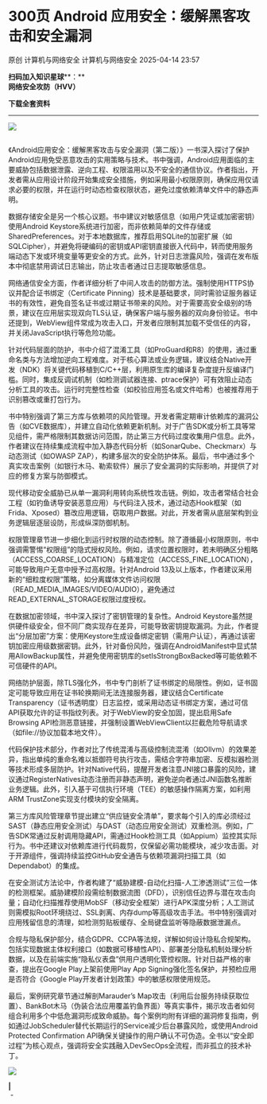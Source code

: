#  300页 Android 应用安全：缓解黑客攻击和安全漏洞   
原创 计算机与网络安全  计算机与网络安全   2025-04-14 23:57  
  
**扫码加入知识星球****：**  
**网络安全攻防（HVV）**  
  
**下载全套资料**  
  
****  
![](https://mmbiz.qpic.cn/sz_mmbiz_jpg/VcRPEU1K2ocrickwS8jlJmx9dm99x7cetyLS8ib43IBlZ9GpKnpibU4QV0ictAFUD0sudSt5FvXkqhPcfWSU1DgOXA/640?wx_fmt=jpeg "")  
```

```  
  
《Android应用安全：缓解黑客攻击与安全漏洞（第二版）》一书深入探讨了保护Android应用免受恶意攻击的实用策略与技术。书中强调，Android应用面临的主要威胁包括数据泄露、逆向工程、权限滥用以及不安全的通信协议。作者指出，开发者需从应用设计阶段开始集成安全措施，例如采用最小权限原则，确保应用仅请求必要的权限，并在运行时动态检查权限状态，避免过度依赖清单文件中的静态声明。  
  
数据存储安全是另一个核心议题。书中建议对敏感信息（如用户凭证或加密密钥）使用Android Keystore系统进行加密，而非依赖简单的文件存储或SharedPreferences。对于本地数据库，推荐启用SQLite的加密扩展（如SQLCipher），并避免将硬编码的密钥或API密钥直接嵌入代码中，转而使用服务端动态下发或环境变量等更安全的方式。此外，针对日志泄露风险，强调在发布版本中彻底禁用调试日志输出，防止攻击者通过日志提取敏感信息。  
  
网络通信安全方面，作者详细分析了中间人攻击的防御方法。强制使用HTTPS协议并配合证书绑定（Certificate Pinning）技术是基础要求，同时需验证服务器证书的有效性，避免自签名证书或过期证书带来的风险。对于需要高安全级别的场景，建议在应用层实现双向TLS认证，确保客户端与服务器的双向身份验证。书中还提到，WebView组件常成为攻击入口，开发者应限制其加载不受信任的内容，并关闭JavaScript执行等危险功能。  
  
针对代码层面的防护，书中介绍了混淆工具（如ProGuard和R8）的使用，通过重命名类与方法增加逆向工程难度。对于核心算法或业务逻辑，建议结合Native开发（NDK）将关键代码移植到C/C++层，利用原生库的编译复杂度提升反编译门槛。同时，集成反调试机制（如检测调试器连接、ptrace保护）可有效阻止动态分析工具的攻击。运行时完整性检查（如校验应用签名或文件哈希）也被推荐用于识别篡改或重打包行为。  
  
书中特别强调了第三方库与依赖项的风险管理。开发者需定期审计依赖库的漏洞公告（如CVE数据库），并建立自动化依赖更新机制。对于广告SDK或分析工具等常见组件，需严格限制其数据访问范围，防止第三方代码过度收集用户信息。此外，作者建议在持续集成流程中加入静态代码分析（如SonarQube、Checkmarx）与动态测试（如OWASP ZAP），构建多层次的安全防护体系。最后，书中通过多个真实攻击案例（如银行木马、勒索软件）展示了安全漏洞的实际影响，并提供了对应的修复方案与防御模式。  
  
现代移动安全威胁已从单一漏洞利用转向系统性攻击链。例如，攻击者常结合社会工程（如钓鱼诱导安装恶意应用）与代码注入技术，通过动态Hook框架（如Frida、Xposed）篡改应用逻辑，窃取用户数据。对此，开发者需从底层架构到业务逻辑层逐层设防，形成纵深防御机制。  
  
权限管理章节进一步细化到运行时权限的动态控制。除了遵循最小权限原则，书中强调需警惕“权限组”的隐式授权风险。例如，请求位置权限时，若未明确区分粗略（ACCESS_COARSE_LOCATION）与精准定位（ACCESS_FINE_LOCATION），可能导致用户无意中授予过高权限。针对Android 13及以上版本，作者建议采用新的“细粒度权限”策略，如分离媒体文件访问权限（READ_MEDIA_IMAGES/VIDEO/AUDIO），避免通过READ_EXTERNAL_STORAGE权限过度授权。  
  
在数据加密领域，书中深入探讨了密钥管理的复杂性。Android Keystore虽然提供硬件级安全，但不同厂商实现存在差异，可能导致密钥提取漏洞。为此，作者提出“分层加密”方案：使用Keystore生成设备绑定密钥（需用户认证），再通过该密钥加密应用级数据密钥。此外，针对备份风险，强调在AndroidManifest中显式禁用AllowBackup属性，并避免使用密钥库的setIsStrongBoxBacked等可能依赖不可信硬件的API。  
  
网络防护层面，除TLS强化外，书中专门剖析了证书绑定的局限性。例如，证书固定可能导致应用在证书轮换期间无法连接服务器，建议结合Certificate Transparency（证书透明度）日志监控，或采用动态证书绑定方案，通过可信API获取允许的证书指纹列表。对于WebView的安全加固，提出启用Safe Browsing API检测恶意链接，并强制设置WebViewClient以拦截危险导航请求（如file://协议加载本地文件）。  
  
代码保护技术部分，作者对比了传统混淆与高级控制流混淆（如Ollvm）的效果差异，指出单纯的重命名难以抵御符号执行攻击，需结合字符串加密、反模拟器检测等技术形成多层防护。针对Native代码，提醒开发者注意JNI接口暴露的风险，建议通过RegisterNatives动态注册而非静态声明，避免逆向者通过JNI函数名推断业务逻辑。此外，引入基于可信执行环境（TEE）的敏感操作隔离方案，如利用ARM TrustZone实现支付模块的安全隔离。  
  
第三方库风险管理章节提出建立“供应链安全清单”，要求每个引入的库必须经过SAST（静态应用安全测试）与DAST（动态应用安全测试）双重检测。例如，广告SDK常通过反射调用隐藏API，需通过Hook检测工具（如Appium）监控其实际行为。书中还建议对依赖库进行代码裁剪，仅保留必需功能模块，减少攻击面。对于开源组件，强调持续监控GitHub安全通告与依赖项漏洞扫描工具（如Dependabot）的集成。  
  
在安全测试方法论中，作者构建了“威胁建模-自动化扫描-人工渗透测试”三位一体的检测框架。威胁建模阶段需绘制数据流图（DFD），识别信任边界与潜在攻击向量；自动化扫描推荐使用MobSF（移动安全框架）进行APK深度分析；人工测试则需模拟Root环境绕过、SSL剥离、内存dump等高级攻击手法。书中特别强调对应用残留信息的清理，如检测剪贴板缓存、全局键盘监听等隐蔽数据泄漏点。  
  
合规与隐私保护部分，结合GDPR、CCPA等法规，详解如何设计隐私合规架构。包括实现数据主体权利接口（如数据可移植性API）、部署差分隐私机制处理分析数据，以及在前端实施“隐私仪表盘”供用户透明化管控权限。针对日益严格的审查，提出在Google Play上架前使用Play App Signing强化签名保护，并预检应用是否符合《Google Play开发者计划政策》中的敏感权限使用规范。  
  
最后，案例研究章节通过解剖Marauder’s Map攻击（利用后台服务持续获取位置）、BankBot木马（伪装合法应用覆盖钓鱼界面）等真实事件，揭示攻击者如何组合利用多个中低危漏洞形成致命威胁。每个案例均附有详细的漏洞修复指南，例如通过JobScheduler替代长期运行的Service减少后台暴露风险，或使用Android Protected Confirmation API确保关键操作的用户确认不可伪造。全书以“安全即过程”为核心观点，强调将安全实践融入DevSecOps全流程，而非孤立的技术补丁。  
  
![](https://mmbiz.qpic.cn/sz_mmbiz_png/VcRPEU1K2ofo7ADAiaawsrYNNACwea5Hzm7cFeukdxmFtlJeF0oYH1QTKOicRtkA1jOVPF11GicsrphbGTcoRLt3g/640?wx_fmt=png&from=appmsg "")  
  
**|**  
 -  
  
